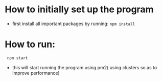 # How to initially set up the program

- first install all important packages by running:
  `npm install`

# How to run:

` npm start`

- this will start running the program using pm2( using clusters so as to improve performance)

